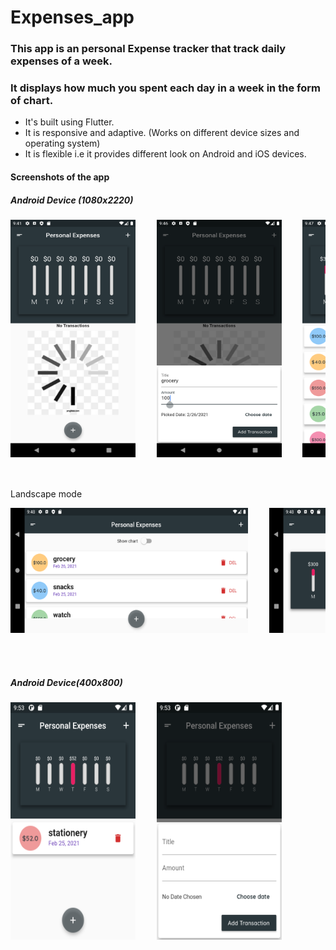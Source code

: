 # Expenses_app

### This app is an personal Expense tracker that track daily expenses of a week.
### It displays how much you spent each day in a week in the form of chart.
 

- It's built using Flutter.
- It is responsive and adaptive. (Works on different device sizes and operating system)
- It is flexible i.e it provides different look on Android and iOS devices.

#### Screenshots of the app

##### Android Device (1080x2220) 
<pre>
<img src="./Expenses_app/assets/apps_ss/ss-0.png" width="200" height="380">    <img src="./Expenses_app/assets/apps_ss/ss-1.png" width="200" height="380">    <img src="./Expenses_app/assets/apps_ss/ss-2.png" width="200" height="380">
     </pre>
<br>
 Landscape mode <br>
 <pre>
<img src="./Expenses_app/assets/apps_ss/Landscape-1.png" width="380" height="200">    <img src="./Expenses_app/assets/apps_ss/landscape-2.png" width="380" height="200">
</pre>
<br><br>

##### Android Device(400x800)
<pre>
<img src="./Expenses_app/assets/apps_ss/nexus-one.png" width="200" height="380">    <img src="./Expenses_app/assets/apps_ss/nexus_one.png" width="200" height="380">
</pre>
